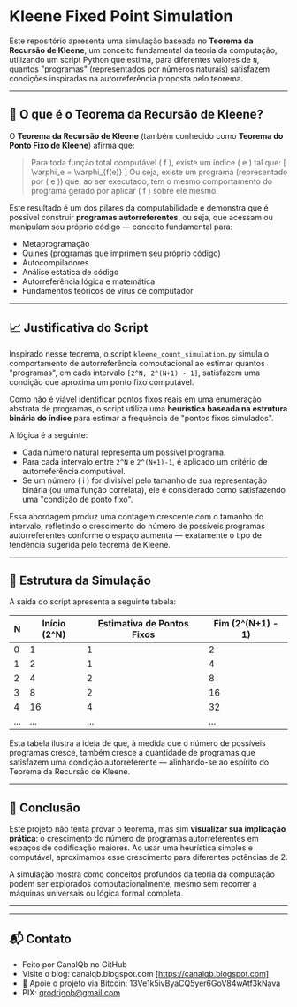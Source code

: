 # Kleene Fixed Point Simulation

Este repositório apresenta uma simulação baseada no **Teorema da Recursão de Kleene**, um conceito fundamental da teoria da computação, utilizando um script Python que estima, para diferentes valores de `N`, quantos "programas" (representados por números naturais) satisfazem condições inspiradas na autorreferência proposta pelo teorema.

---

## 🧠 O que é o Teorema da Recursão de Kleene?

O **Teorema da Recursão de Kleene** (também conhecido como **Teorema do Ponto Fixo de Kleene**) afirma que:

> Para toda função total computável \( f \), existe um índice \( e \) tal que:
> \[
\varphi_e = \varphi_{f(e)}
\]
Ou seja, existe um programa (representado por \( e \)) que, ao ser executado, tem o mesmo comportamento do programa gerado por aplicar \( f \) sobre ele mesmo.

Este resultado é um dos pilares da computabilidade e demonstra que é possível construir **programas autorreferentes**, ou seja, que acessam ou manipulam seu próprio código — conceito fundamental para:

- Metaprogramação
- Quines (programas que imprimem seu próprio código)
- Autocompiladores
- Análise estática de código
- Autorreferência lógica e matemática
- Fundamentos teóricos de vírus de computador

---

## 📈 Justificativa do Script

Inspirado nesse teorema, o script `kleene_count_simulation.py` simula o comportamento de autorreferência computacional ao estimar quantos "programas", em cada intervalo `[2^N, 2^(N+1) - 1]`, satisfazem uma condição que aproxima um ponto fixo computável.

Como não é viável identificar pontos fixos reais em uma enumeração abstrata de programas, o script utiliza uma **heurística baseada na estrutura binária do índice** para estimar a frequência de "pontos fixos simulados".

A lógica é a seguinte:

- Cada número natural representa um possível programa.
- Para cada intervalo entre `2^N` e `2^(N+1)-1`, é aplicado um critério de autorreferência computável.
- Se um número \( i \) for divisível pelo tamanho de sua representação binária (ou uma função correlata), ele é considerado como satisfazendo uma "condição de ponto fixo".

Essa abordagem produz uma contagem crescente com o tamanho do intervalo, refletindo o crescimento do número de possíveis programas autorreferentes conforme o espaço aumenta — exatamente o tipo de tendência sugerida pelo teorema de Kleene.

---

## 🔢 Estrutura da Simulação

A saída do script apresenta a seguinte tabela:

| N | Início (2^N) | Estimativa de Pontos Fixos | Fim (2^(N+1) - 1) |
|---|--------------|-----------------------------|-------------------|
| 0 | 1            | 1                           | 2                 |
| 1 | 2            | 1                           | 4                 |
| 2 | 4            | 2                           | 8                 |
| 3 | 8            | 2                           | 16                |
| 4 | 16           | 4                           | 32                |
| ... | ...        | ...                         | ...               |

Esta tabela ilustra a ideia de que, à medida que o número de possíveis programas cresce, também cresce a quantidade de programas que satisfazem uma condição autorreferente — alinhando-se ao espírito do Teorema da Recursão de Kleene.

---

## 📜 Conclusão

Este projeto não tenta provar o teorema, mas sim **visualizar sua implicação prática**: o crescimento do número de programas autorreferentes em espaços de codificação maiores. Ao usar uma heurística simples e computável, aproximamos esse crescimento para diferentes potências de 2.

A simulação mostra como conceitos profundos da teoria da computação podem ser explorados computacionalmente, mesmo sem recorrer a máquinas universais ou lógica formal completa.

---

--- 

## 📬 Contato

* Feito por CanalQb no GitHub 
* Visite o blog: canalqb.blogspot.com [https://canalqb.blogspot.com]
* 💸 Apoie o projeto via Bitcoin: 13Ve1k5ivByaCQ5yer6GoV84wAtf3kNava
* PIX: qrodrigob@gmail.com
